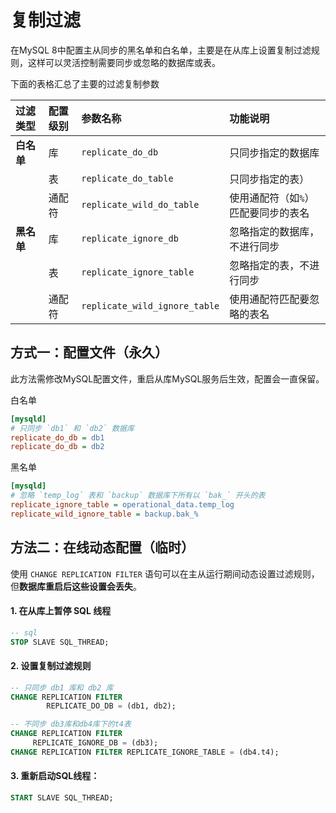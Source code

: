 # 复制过滤

在MySQL 8中配置主从同步的黑名单和白名单，主要是在从库上设置复制过滤规则，这样可以灵活控制需要同步或忽略的数据库或表。



下面的表格汇总了主要的过滤复制参数

| 过滤类型   | 配置级别 | 参数名称                      | 功能说明                            |
| :--------- | :------- | :---------------------------- | :---------------------------------- |
| **白名单** | 库       | `replicate_do_db`             | 只同步指定的数据库                  |
|            | 表       | `replicate_do_table`          | 只同步指定的表）                    |
|            | 通配符   | `replicate_wild_do_table`     | 使用通配符（如`%`）匹配要同步的表名 |
| **黑名单** | 库       | `replicate_ignore_db`         | 忽略指定的数据库，不进行同步        |
|            | 表       | `replicate_ignore_table`      | 忽略指定的表，不进行同步            |
|            | 通配符   | `replicate_wild_ignore_table` | 使用通配符匹配要忽略的表名          |



## 方式一：配置文件（永久）

此方法需修改MySQL配置文件，重启从库MySQL服务后生效，配置会一直保留。

白名单

```ini
[mysqld]
# 只同步 `db1` 和 `db2` 数据库
replicate_do_db = db1
replicate_do_db = db2
```

黑名单

```ini
[mysqld]
# 忽略 `temp_log` 表和 `backup` 数据库下所有以 `bak_` 开头的表
replicate_ignore_table = operational_data.temp_log
replicate_wild_ignore_table = backup.bak_%
```

#### 



## 方法二：在线动态配置（临时）

使用 `CHANGE REPLICATION FILTER` 语句可以在主从运行期间动态设置过滤规则，但**数据库重启后这些设置会丢失**。



#### 1. 在从库上暂停 SQL 线程

```sql
-- sql
STOP SLAVE SQL_THREAD;
```



#### 2. 设置复制过滤规则

```sql
-- 只同步 db1 库和 db2 库
CHANGE REPLICATION FILTER 
		REPLICATE_DO_DB = (db1, db2);

-- 不同步 db3库和db4库下的t4表
CHANGE REPLICATION FILTER
 	 REPLICATE_IGNORE_DB = (db3);
CHANGE REPLICATION FILTER REPLICATE_IGNORE_TABLE = (db4.t4);
```



#### 3. 重新启动SQL线程：

```sql
START SLAVE SQL_THREAD;
```
